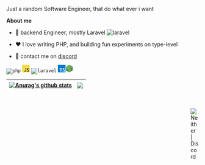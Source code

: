 
Just a random Software Engineer, that do what ever i want

**About me**

- 💼 backend Engineer, mostly Laravel 
<img height="16" alt="laravel" 
src="https://static-00.iconduck.com/assets.00/laravel-icon-497x512-uwybstke.png">

- ❤️ I love writing PHP, and building fun experiments on type-level

- 💬 contact me on <a href="https://discordapp.com/users/599926912193921036">discord</a>

<code><img height="20" alt="php" 
src="https://upload.wikimedia.org/wikipedia/commons/thumb/2/27/PHP-logo.svg/1280px-PHP-logo.svg.png"></code>
<code><img height="20" alt="javascript" src="https://raw.githubusercontent.com/github/explore/80688e429a7d4ef2fca1e82350fe8e3517d3494d/topics/javascript/javascript.png"></code>
<code><img height="20" alt="laravel" 
src="https://static-00.iconduck.com/assets.00/laravel-icon-497x512-uwybstke.png"></code>
<code><img height="20" alt="nodejs" 
src="https://raw.githubusercontent.com/github/explore/80688e429a7d4ef2fca1e82350fe8e3517d3494d/topics/typescript/typescript.png"></code><code><img height="20" alt="nodejs" 
src="https://raw.githubusercontent.com/github/explore/80688e429a7d4ef2fca1e82350fe8e3517d3494d/topics/nodejs/nodejs.png"></code>    


| <a href="https://github.com/degeneratezan/github-readme-stats"><img align="center" src="https://github-readme-stats.vercel.app/api?username=degeneratezan&show_icons=true&theme=radical" alt="Anurag's github stats" /></a> | <a href="https://github.com/degeneratezan/github-readme-stats"><img align="center" src="https://github-readme-stats.vercel.app/api/top-langs/?username=degeneratezan&layout=compact&show_icons=true&theme=radical" /></a> |
| ------------- | ------------- |


<br />
<br />

<a href="[discordapp.com/users/599926912193921036](https://discordapp.com/users/599926912193921036)">
  <img align="right" alt="Neither | Discord" width="21px" src="https://cdn-icons-png.flaticon.com/512/4945/4945973.png" />
</a>
  
  





